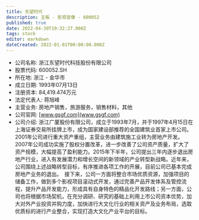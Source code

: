```yaml
---
title: 东望时代
description: 主板 - 影视音像 - 600052
published: true
date: 2022-04-30T19:32:27.000Z
tags: stock
editor: markdown
dateCreated: 2022-01-01T00:00:00.000Z
---
```


- 公司名称: 浙江东望时代科技股份有限公司
- 股票代码: 600052.SH
- 所在地: 浙江 - 金华市
- 成立日期: 1993年07月13日
- 注册资本: 84,419.474万元
- 法定代表人: 蒋旭峰
- 主营业务: 房地产销售，旅游服务，销售材料，其他
- 公司官网: [www.gsgf.com](www.gsgf.com)
- 公司介绍: 浙江广厦股份有限公司，成立于1993年7月，并于1997年4月15日在上海证券交易所挂牌上市，成为国家建设部推荐的全国建筑业首家上市公司。2001年公司进行重大资产重组，主营业务由建筑施工业转为房地产开发。2007年公司成功实施了股权分置改革，进一步改善了公司资产质量，扩大了资产规模，大幅提高了盈利能力。2015年下半年，公司提出三年内逐步退出房地产行业，进入有发展潜力和增长空间的新领域的产业转型新战略。近年来，公司围绕上述战略转型目标，有序推进各项工作的开展，目前公司已基本完成房地产业务的退出。　接下来，公司一方面将整合市场优质资源，加强项目的储备工作，做到多个影视项目滚动式开发，通过完善产品开发体系及管控流程，提升产品开发能力，形成具有自身特色的精品化开发路线；另一方面，公司也将根据市场契机，在充分调研、研究的基础上利用上市公司资本优势，加大对外产业投资并购力度，加快进行大文化行业的相关资产及业务布局，选取优质标的进行产业整合，实现打造大文化产业平台的目标。


